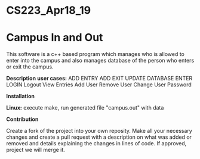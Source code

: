 # CS223_Apr18_19

<h1>Campus In and Out</h1>

This software is a c++ based program which manages who is allowed to enter into the campus and also manages database of the person who enters or exit the campus.

<b>Description</b>
  <b>user cases:</b>
    ADD ENTRY
    ADD EXIT
    UPDATE DATABASE
    ENTER
    LOGIN
    Logout
    View Entries
    Add User 
    Remove User
    Change User Password

<b>Installation</b>

<b>Linux:</b>
execute make, run generated file "campus.out" with data

<b>Contribution</b>

Create a fork of the project into your own reposity. Make all your necessary changes and create a pull request with a description on what was added or removed and details explaining the changes in lines of code. If approved, project we will merge it.
